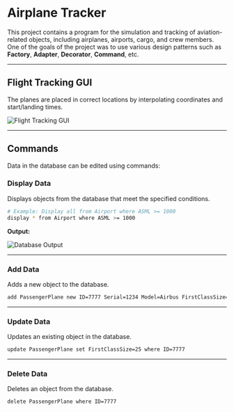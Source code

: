 # Airplane Tracker

This project contains a program for the simulation and tracking of aviation-related objects, including airplanes, airports, cargo, and crew members.
One of the goals of the project was to use various design patterns such as **Factory**, **Adapter**, **Decorator**, **Command**, etc.

---

## Flight Tracking GUI

The planes are placed in correct locations by interpolating coordinates and start/landing times.

![Flight Tracking GUI](https://github.com/user-attachments/assets/cebc1ce7-d424-4a81-a03c-a6f29b6d2a31)

---

## Commands

Data in the database can be edited using commands:

### Display Data

Displays objects from the database that meet the specified conditions.

```bash
# Example: Display all from Airport where ASML >= 1000
display * from Airport where ASML >= 1000
```

**Output:**

![Database Output](https://github.com/user-attachments/assets/3f61fd7c-3374-4d37-90da-7f8fc52232ac)

---

### Add Data

Adds a new object to the database.

```bash
add PassengerPlane new ID=7777 Serial=1234 Model=Airbus FirstClassSize=20 EconomyClassSize=100
```

---

### Update Data

Updates an existing object in the database.

```bash
update PassengerPlane set FirstClassSize=25 where ID=7777
```

---

### Delete Data

Deletes an object from the database.

```bash
delete PassengerPlane where ID=7777
